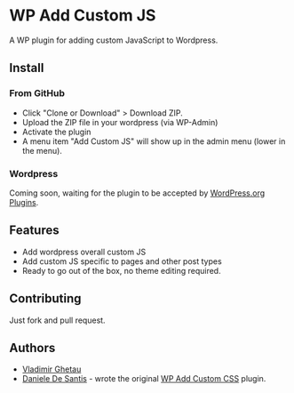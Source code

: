# WP Add Custom JS

A WP plugin for adding custom JavaScript to Wordpress.

## Install

### From GitHub

* Click "Clone or Download" > Download ZIP. 
* Upload the ZIP file in your wordpress (via WP-Admin)
* Activate the plugin
* A menu item "Add Custom JS" will show up in the admin menu (lower in the menu).


### Wordpress

Coming soon, waiting for the plugin to be accepted by [WordPress.org Plugins](wordpress.org/plugins).

## Features

* Add wordpress overall custom JS
* Add custom JS specific to pages and other post types
* Ready to go out of the box, no theme editing required.

## Contributing

Just fork and pull request.

## Authors

* [Vladimir Ghetau](https://github.com/majelbstoat)
* [Daniele De Santis](http://www.danieledesantis.net/) - wrote the original [WP Add Custom CSS](https://wordpress.org/plugins/wp-add-custom-css/) plugin.